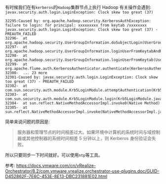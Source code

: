 有时候我们在有`kerberos`的`Hadoop`集群节点上执行 Hadoop 有关操作会遇到:
`javax.security.auth.login.LoginException: Clock skew too great (37)`

```
32295:Caused by: org.apache.hadoop.security.KerberosAuthException: failure to login: for principal: xxxxxxxxx from keytab /xxxxxxxx javax.security.auth.login.LoginException: Clock skew too great (37) - PREAUTH_FAILED
32296-	at org.apache.hadoop.security.UserGroupInformation.doSubjectLogin(UserGroupInformation.java:1992)
32297-	at org.apache.hadoop.security.UserGroupInformation.loginUserFromKeytabAndReturnUGI(UserGroupInformation.java:1360)
32298-	at org.apache.hadoop.security.UserGroupInformation.loginUserFromKeytab(UserGroupInformation.java:1140)
32299-	at org.apache.flume.auth.KerberosAuthenticator.authenticate(KerberosAuthenticator.java:176)
32300-	... 23 more
32301-Caused by: javax.security.auth.login.LoginException: Clock skew too great (37) - PREAUTH_FAILED
32302-	at com.sun.security.auth.module.Krb5LoginModule.attemptAuthentication(Krb5LoginModule.java:804)
32303-	at com.sun.security.auth.module.Krb5LoginModule.login(Krb5LoginModule.java:617)
32304-	at sun.reflect.NativeMethodAccessorImpl.invoke0(Native Method)
32305-	at sun.reflect.NativeMethodAccessorImpl.invoke(NativeMethodAccessorImpl.java:62)
```

简单来说问题的原因是:
> 服务器和管理节点的时间相差过大。如果环境中计算机的系统时间与域控制器或其他控制器的系统时间相差 5 分钟以上，则 Kerberos 身份验证会失败。

所以只要同步一下时间就好。可以使用`ntp`等工具。

参考:
https://docs.vmware.com/cn/vRealize-Orchestrator/8.2/com.vmware.vrealize.orchestrator-use-plugins.doc/GUID-D452862F-7E6C-453E-8E13-DBC231881E02.html

